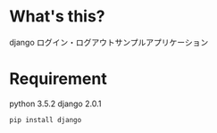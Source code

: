 # What's this?
django ログイン・ログアウトサンプルアプリケーション

# Requirement
python 3.5.2
django 2.0.1

```: 
pip install django
```
